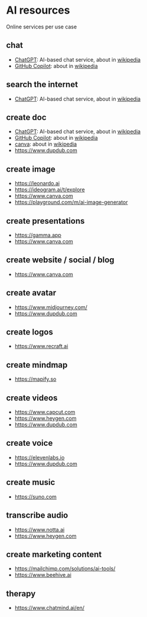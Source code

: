 # AI resources

Online services per use case

## chat
- [ChatGPT](https://chatgpt.com): AI-based chat service, about in [wikipedia](https://en.wikipedia.org/wiki/ChatGPT)
- [GitHub Copilot](https://copilot.microsoft.com): about in [wikipedia](https://en.wikipedia.org/wiki/Microsoft_Copilot)

## search the internet 
- [ChatGPT](https://chatgpt.com): AI-based chat service, about in [wikipedia](https://en.wikipedia.org/wiki/ChatGPT)

## create doc
- [ChatGPT](https://chatgpt.com): AI-based chat service, about in [wikipedia](https://en.wikipedia.org/wiki/ChatGPT)
- [GitHub Copilot](https://copilot.microsoft.com): about in [wikipedia](https://en.wikipedia.org/wiki/Microsoft_Copilot)
- [canva](https://www.canva.com): about in [wikipedia](https://en.wikipedia.org/wiki/Canva)
- https://www.dupdub.com
## create image 
- https://leonardo.ai
- https://ideogram.ai/t/explore
- https://www.canva.com
- https://playground.com/m/ai-image-generator
## create presentations
- https://gamma.app
- https://www.canva.com
## create website / social / blog
- https://www.canva.com
## create avatar
- https://www.midjourney.com/
- https://www.dupdub.com
## create logos
- https://www.recraft.ai
## create mindmap
- https://mapify.so
## create videos
- https://www.capcut.com
- https://www.heygen.com
- https://www.dupdub.com
## create voice
- https://elevenlabs.io
- https://www.dupdub.com
## create music
- https://suno.com
## transcribe audio
- https://www.notta.ai
- https://www.heygen.com
## create marketing content
- https://mailchimp.com/solutions/ai-tools/
- https://www.beehive.ai
## therapy
- https://www.chatmind.ai/en/